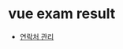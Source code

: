 # vue exam result

- [연락처 관리](https://github.com/seungchulhan80/vue-exam-result/tree/master/addr-management)

